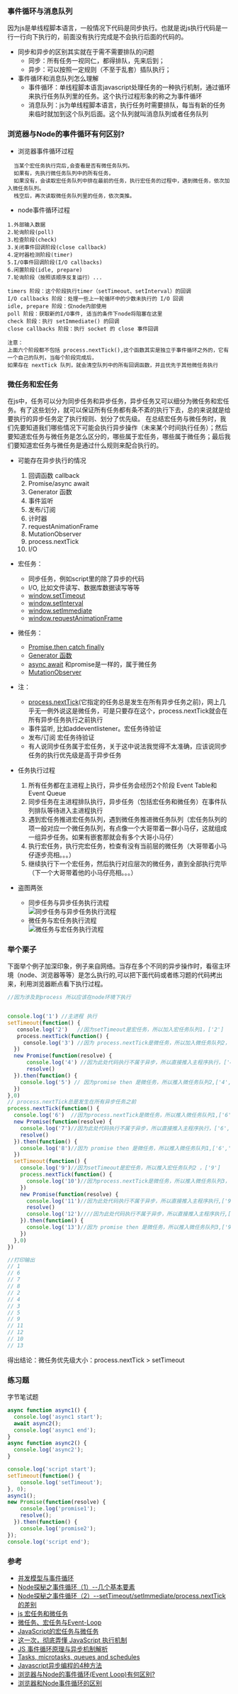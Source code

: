 ### 事件循环与消息队列  
因为js是单线程脚本语言，一般情况下代码是同步执行。也就是说js执行代码是一行一行向下执行的，前面没有执行完成是不会执行后面的代码的。  
+ 同步和异步的区别其实就在于需不需要排队的问题  
  - 同步：所有任务一视同仁，都得排队，先来后到；  
  - 异步：可以按照一定规则（不至于乱套）插队执行；  
+ 事件循环和消息队列怎么理解  
  - 事件循环：单线程脚本语言javascript处理任务的一种执行机制，通过循环来执行任务队列里的任务。这个执行过程形象的称之为事件循环  
  - 消息队列：js为单线程脚本语言，执行任务时需要排队，每当有新的任务来临时就加到这个队列后面。这个队列就叫消息队列或者任务队列

### 浏览器与Node的事件循环有何区别?  
+ 浏览器事件循环过程  
```
  当某个宏任务执行完后,会查看是否有微任务队列。
  如果有，先执行微任务队列中的所有任务，
  如果没有，会读取宏任务队列中排在最前的任务，执行宏任务的过程中，遇到微任务，依次加入微任务队列。
  栈空后，再次读取微任务队列里的任务，依次类推。
```
+ node事件循环过程  
```
1.外部输入数据
2.轮询阶段(poll)
3.检查阶段(check)
3.关闭事件回调阶段(close callback)
4.定时器检测阶段(timer)
5.I/O事件回调阶段(I/O callbacks)
6.闲置阶段(idle, prepare)
7.轮询阶段（按照该顺序反复运行）...

timers 阶段：这个阶段执行timer（setTimeout、setInterval）的回调
I/O callbacks 阶段：处理一些上一轮循环中的少数未执行的 I/O 回调
idle, prepare 阶段：仅node内部使用
poll 阶段：获取新的I/O事件, 适当的条件下node将阻塞在这里
check 阶段：执行 setImmediate() 的回调
close callbacks 阶段：执行 socket 的 close 事件回调

注意：
上面六个阶段都不包括 process.nextTick(),这个函数其实是独立于事件循环之外的，它有一个自己的队列，当每个阶段完成后，
如果存在 nextTick 队列，就会清空队列中的所有回调函数，并且优先于其他微任务执行
```

### 微任务和宏任务  
在js中，任务可以分为同步任务和异步任务，异步任务又可以细分为微任务和宏任务。有了这些划分，就可以保证所有任务都有条不紊的执行下去，总的来说就是给要执行的异步任务定了执行规则、划分了优先级。
在总结宏任务与微任务时，我们先要知道我们哪些情况下可能会执行异步操作（未来某个时间执行任务）；然后要知道宏任务与微任务是怎么区分的，哪些属于宏任务，哪些属于微任务；最后我们要知道宏任务与微任务是通过什么规则来配合执行的。  

+ 可能存在异步执行的情况  
  1. 回调函数 callback  
  2. Promise/async await  
  3. Generator 函数  
  4. 事件监听  
  5. 发布/订阅  
  6. 计时器  
  7. requestAnimationFrame  
  8. MutationObserver  
  9. process.nextTick  
  10. I/O  

+ 宏任务：
  - 同步任务，例如script里的除了异步的代码  
  - I/O, 比如文件读写、数据库数据读写等等  
  - [window.setTimeout](https://developer.mozilla.org/zh-CN/docs/Web/API/Window/setTimeout)  
  - [window.setInterval](https://developer.mozilla.org/zh-CN/docs/Web/API/Window/setInterval)   
  - [window.setImmediate](https://developer.mozilla.org/zh-CN/docs/Web/API/Window/setImmediate)  
  - [window.requestAnimationFrame](https://developer.mozilla.org/zh-CN/docs/Web/API/window/requestAnimationFrame)   

+ 微任务：
  - [Promise.then catch finally](https://developer.mozilla.org/zh-CN/docs/Web/JavaScript/Reference/Global_Objects/Promise)  
  - [Generator 函数](https://developer.mozilla.org/zh-CN/docs/Web/JavaScript/Reference/Global_Objects/Generator)  
  - [async await](https://es6.ruanyifeng.com/#docs/async) 和promise是一样的，属于微任务     
  - [MutationObserver](https://developer.mozilla.org/zh-CN/docs/Web/API/MutationObserver)  
+ 注：
  - [process.nextTick](http://nodejs.cn/api/process.html#process_process_nexttick_callback_args)(它指定的任务总是发生在所有异步任务之前)，网上几乎无一例外说这是微任务，可是只要存在这个，process.nextTick就会在所有异步任务执行之前执行  
  - 事件监听, 比如addeventlistener。宏任务待验证  
  - 发布/订阅  宏任务待验证  
  - 有人说同步任务属于宏任务，关于这中说法我觉得不太准确，应该说同步任务的执行优先级是高于异步任务  

+ 任务执行过程  
  1. 所有任务都在主进程上执行，异步任务会经历2个阶段 Event Table和Event Queue    
  2. 同步任务在主进程排队执行，异步任务（包括宏任务和微任务）在事件队列排队等待进入主进程执行  
  3. 遇到宏任务推进宏任务队列，遇到微任务推进微任务队列（宏任务队列的项一般对应一个微任务队列，有点像一个大哥带着一群小马仔，这就组成一组异步任务。如果有嵌套那就会有多个大哥小马仔）  
  4. 执行宏任务，执行完宏任务，检查有没有当前层的微任务（大哥带着小马仔逐步亮相。。。）  
  5. 继续执行下一个宏任务，然后执行对应层次的微任务，直到全部执行完毕（下一个大哥带着他的小马仔亮相。。。）  

+ 盗图两张
  - 同步任务与异步任务执行流程  
  ![同步任务与异步任务执行流程](https://upload-images.jianshu.io/upload_images/23744478-43a2aeb9fe47b636.png)  
  - 微任务与宏任务执行流程  
  ![微任务与宏任务执行流程](https://upload-images.jianshu.io/upload_images/23744478-4d8b4c2aaa09dcdf.png)  

### 举个栗子  
下面举个例子加深印象，例子来自网络。当存在多个不同的异步操作时，看宿主环境（node、浏览器等等）是怎么执行的,可以把下面代码或者练习题的代码拷出来，利用浏览器断点看下执行过程。  

```js
//因为涉及到process 所以应该在node环境下执行  


console.log('1') //主进程 执行 
setTimeout(function() {
   console.log('2')   //因为setTimeout是宏任务，所以加入宏任务队列1，['2']
   process.nextTick(function() {
     console.log('3') //因为 process.nextTick是微任务，所以加入微任务队列2，['4','3']
  })
  new Promise(function(resolve) {
      console.log('4') //因为此处代码执行不属于异步，所以直接推入主程序执行，['4']
      resolve()
  }).then(function() {
    console.log('5') // 因为promise then 是微任务，所以推入微任务队列2,['4','3','5']
  })
},0)
// process.nextTick总是发生在所有异步任务之前
process.nextTick(function() {
  console.log('6')  //因为process.nextTick是微任务，所以推入微任务队列1,['6']
  new Promise(function(resolve) {
    console.log('7')//因为此处代码执行不属于异步，所以直接推入主程序执行，['6','7']
    resolve()
  }).then(function() {
    console.log('8')//因为 promise then 是微任务，所以推入微任务队列1,['6','7','8']
  })
  setTimeout(function() {
    console.log('9')//因为setTimeout是宏任务，所以推入宏任务队列2 ，['9']
    process.nextTick(function() {
      console.log('10')//因为process.nextTick是微任务，所以推入微任务队列3，['9','11','12','10']
    })
    new Promise(function(resolve) {
      console.log('11')//因为此处代码执行不属于异步，所以直接推入主程序执行,['9','11']
      resolve()
      console.log('12')////因为此处代码执行不属于异步，所以直接推入主程序执行,['9','11','12']
    }).then(function() {
      console.log('13')//因为 promise then 是微任务，所以推入微任务队列3,['9','11','12','10','12']
    })
  },0)
})

//打印输出
// 1
// 6
// 7
// 8
// 2
// 4
// 3
// 5
// 9
// 11
// 12
// 10
// 13
```
得出结论：微任务优先级大小：process.nextTick > setTimeout

### 练习题  
字节笔试题
  ```js
  async function async1() {        
    console.log('async1 start');
    await async2();
    console.log('async1 end');
  }
  async function async2() {
    console.log('async2'); 
  }

  console.log('script start'); 
  setTimeout(function() {
      console.log('setTimeout');
  }, 0);  
  async1();
  new Promise(function(resolve) {
      console.log('promise1');
      resolve();
    }).then(function() {
      console.log('promise2');
  });
  console.log('script end');
  ```
### 参考  
* [并发模型与事件循环](https://developer.mozilla.org/zh-CN/docs/Web/JavaScript/EventLoop)  
* [Node探秘之事件循环（1）--几个基本要素](https://www.jianshu.com/p/d070e11ffa4d)  
* [Node探秘之事件循环（2）--setTimeout/setImmediate/process.nextTick的差别](https://www.jianshu.com/p/837b584e1bdd)  
* [js 宏任务和微任务](https://www.cnblogs.com/wangziye/p/9566454.html)  
* [微任务、宏任务与Event-Loop](https://www.cnblogs.com/jiasm/p/9482443.html)  
* [JavaScript的宏任务与微任务](https://juejin.im/post/5caac21de51d452b66462649)  
* [这一次，彻底弄懂 JavaScript 执行机制](https://mp.weixin.qq.com/s/9b08_-yMOmVCiIxSKUiXFQ)  
* [JS 事件循环原理与异步机制解析](https://github.com/Jecyu/JS-Event-Loop)  
* [Tasks, microtasks, queues and schedules](https://jakearchibald.com/2015/tasks-microtasks-queues-and-schedules/)  
* [Javascript异步编程的4种方法](http://www.ruanyifeng.com/blog/2012/12/asynchronous%EF%BC%BFjavascript.html)  
* [浏览器与Node的事件循环(Event Loop)有何区别?](https://juejin.im/post/5c337ae06fb9a049bc4cd218)  
* [浏览器和Node事件循环的区别](https://www.jianshu.com/p/b221e6e36dcb)
